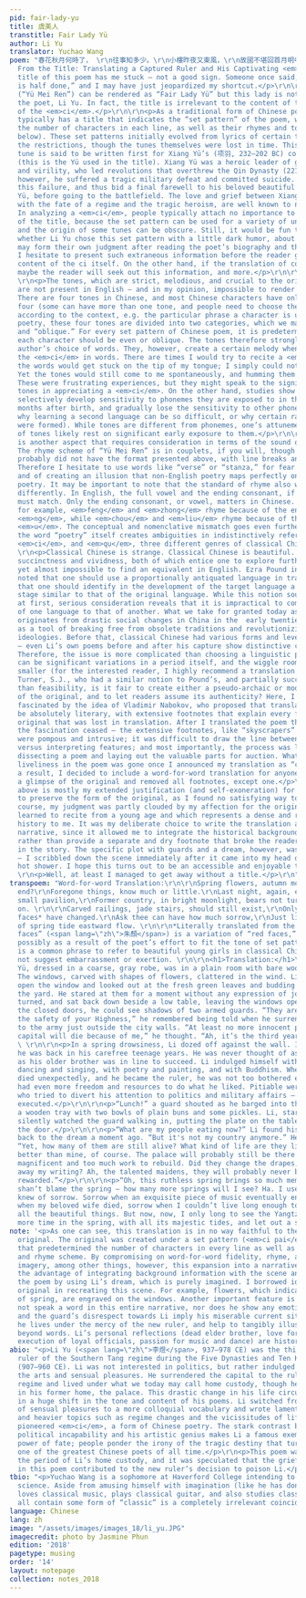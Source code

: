 ```yaml
---
pid: fair-lady-yu
title: 虞美人
transtitle: Fair Lady Yü
author: Li Yu
translator: Yuchao Wang
poem: "春花秋月何時了， \r\n往事知多少。\r\n小樓昨夜又東風，\r\n故國不堪回首月明中。\r\n\r\n雕欄玉砌應猶在，\r\n只是朱顏改。\r\n問君能有幾多愁，\r\n恰似一江春水向東流。\r\n\r\n<h3>Starting
  From the Title: Translating a Captured Ruler and His Captivating <em>Ci</em></h3>\r\n\r\n<p>The
  title of this poem has me stuck — not a good sign. Someone once said, “well begun
  is half done,” and I may have just jeopardized my shortcut.</p>\r\n\r\n<p>This title
  (“Yü Mei Ren”) can be rendered as “Fair Lady Yü” but this lady is not related to
  the poet, Li Yu. In fact, the title is irrelevant to the content of the poem — specifically,
  of the <em>ci</em>.</p>\r\n\r\n<p>As a traditional form of Chinese poetry, <em>ci</em>
  typically has a title that indicates the “set pattern” of the poem, which dictates
  the number of characters in each line, as well as their rhymes and tones (explained
  below). These set patterns initially evolved from lyrics of certain tunes, thus
  the restrictions, though the tunes themselves were lost in time. This particular
  tune is said to be written first for Xiang Yü’s (项羽, 232–202 BC) concubine, Yü (虞姬)
  (this is the Yü used in the title). Xiang Yü was a heroic leader of great nobility
  and virility, who led revolutions that overthrew the Qin Dynasty (221–206 BC). Later,
  however, he suffered a tragic military defeat and committed suicide. Xiang foresaw
  this failure, and thus bid a final farewell to his beloved beautiful concubine,
  Yü, before going to the battlefield. The love and grief between Xiang and Yü, intertwined
  with the fate of a regime and the tragic heroism, are well known to native readers.
  In analyzing a <em>ci</em>, people typically attach no importance to the background
  of the title, because the set pattern can be used for a variety of unrelated themes,
  and the origin of some tunes can be obscure. Still, it would be fun to speculate
  whether Li Yu chose this set pattern with a little dark humor, about which readers
  may form their own judgment after reading the poet’s biography and the translation.</p>\r\n\r\n<p>But
  I hesitate to present such extraneous information before the reader gets to the
  content of the ci itself. On the other hand, if the translation of content is captivating,
  maybe the reader will seek out this information, and more.</p>\r\n\r\n<h3>Sound</h3>
  \r\n<p>The tones, which are strict, melodious, and crucial to the original poem,
  are not present in English — and in my opinion, impossible to render faithfully.
  There are four tones in Chinese, and most Chinese characters have only one of the
  four (some can have more than one tone, and people need to choose the most appropriate
  according to the context, e.g. the particular phrase a character is used in). In
  poetry, these four tones are divided into two categories, which we may call “even”
  and “oblique.” For every set pattern of Chinese poem, it is predetermined whether
  each character should be even or oblique. The tones therefore strongly limit the
  author’s choice of words. They, however, create a certain melody when one recites
  the <em>ci</em> in words. There are times I would try to recite a <em>ci</em>, but
  the words would get stuck on the tip of my tongue; I simply could not remember them.
  Yet the tones would still come to me spontaneously, and humming them was exhilarating.
  These were frustrating experiences, but they might speak to the significance of
  tones in appreciating a <em>ci</em>. On the other hand, studies show that humans
  selectively develop sensitivity to phonemes they are exposed to in the first twelve
  months after birth, and gradually lose the sensitivity to other phonemes (one reason
  why learning a second language can be so difficult, or why certain racial pejoratives
  were formed). While tones are different from phonemes, one’s attunement to and appreciation
  of tones likely rest on significant early exposure to them.</p>\r\n\r\n<p>Rhyme
  is another aspect that requires consideration in terms of the sound of <em>ci</em>.
  The rhyme scheme of “Yü Mei Ren” is in couplets, if you will, though the original
  probably did not have the format presented above, with line breaks and punctuations.
  Therefore I hesitate to use words like “verse” or “stanza,” for fear of unfaithfulness
  and of creating an illusion that non-English poetry maps perfectly onto English
  poetry. It may be important to note that the standard of rhyme also works slightly
  differently. In English, the full vowel and the ending consonant, if there is one,
  must match. Only the ending consonant, or vowel, matters in Chinese. In this poem,
  for example, <em>feng</em> and <em>zhong</em> rhyme because of the ending consonant
  <em>ng</em>, while <em>chou</em> and <em>liu</em> rhyme because of the ending vowel
  <em>u</em>. The conceptual and nomenclative mismatch goes even further. In fact,
  the word “poetry” itself creates ambiguities in indistinctively referring to <em>shi</em>,
  <em>ci</em>, and <em>qu</em>, three different genres of classical Chinese poetry.</p>\r\n\r\n<h3>Syntax</h3>
  \r\n<p>Classical Chinese is strange. Classical Chinese is beautiful. It has a great
  succinctness and vividness, both of which entice one to explore further. It is mesmerizing
  yet almost impossible to find an equivalent in English. Ezra Pound interestingly
  noted that one should use a proportionally antiquated language in translation, meaning
  that one should identify in the development of the target language a historical
  stage similar to that of the original language. While this notion sounds appealing
  at first, serious consideration reveals that it is impractical to compare the development
  of one language to that of another. What we take for granted today as modern Chinese
  originates from drastic social changes in China in the  early twentieth century,
  as a tool of breaking free from obsolete traditions and revolutionizing people’s
  ideologies. Before that, classical Chinese had various forms and levels of sophistication
  — even Li’s own poems before and after his capture show distinctive changes in vocabulary.
  Therefore, the issue is more complicated than choosing a linguistic period, as there
  can be significant variations in a period itself, and the wiggle room just gets
  smaller (for the interested reader, I highly recommend a translation by Jone A.
  Turner, S.J., who had a similar notion to Pound’s, and partially succeeded). Other
  than feasibility, is it fair to create either a pseudo-archaic or modern rendition
  of the original, and to let readers assume its authenticity? Here, I was initially
  fascinated by the idea of Vladimir Nabokov, who proposed that translations should
  be absolutely literary, with extensive footnotes that explain every feature of the
  original that was lost in translation. After I translated the poem that way, however,
  the fascination ceased — the extensive footnotes, like “skyscrapers” on the page,
  were pompous and intrusive; it was difficult to draw the line between conveying
  versus interpreting features; and most importantly, the process was like sloppily
  dissecting a poem and laying out the valuable parts for auction. Whatever remaining
  liveliness in the poem was gone once I announced my translation as “complete.” As
  a result, I decided to include a word-for-word translation for anyone who wants
  a glimpse of the original and removed all footnotes, except one.</p>\r\n\r\n<h3>Confession</h3>\r\n<p>The
  above is mostly my extended justification (and self-exoneration) for choosing not
  to preserve the form of the original, as I found no satisfying way to do so. Of
  course, my judgment was partly clouded by my affection for the original, which I
  learned to recite from a young age and which represents a dense and riveting cultural
  history to me. It was my deliberate choice to write the translation as a third-person
  narrative, since it allowed me to integrate the historical background into the translation
  rather than provide a separate and dry footnote that broke the reader’s immersion
  in the story. The specific plot with guards and a dream, however, was arbitrary
  — I scribbled down the scene immediately after it came into my head during a relaxing
  hot shower. I hope this turns out to be an accessible and enjoyable translation.</p>\r\n
  \r\n<p>Well, at least I managed to get away without a title.</p>\r\n"
transpoem: "Word-for-word Translation:\r\n\r\nSpring flowers, autumn moon, when will
  end?\r\nForegone things, know much or little.\r\nLast night, again, east wind in
  small pavilion,\r\nFormer country, in bright moonlight, bears not turning head back
  on. \r\n\r\nCarved railings, jade stairs, should still exist,\r\nOnly those crimson
  faces* have changed.\r\nAsk thee can have how much sorrow,\r\nJust like a river
  of spring tide eastward flow. \r\n\r\n*Literally translated from the original, “crimson
  faces” (<span lang=\"zh\">朱顏</span>) is a variation of “red faces,” (<span lang=\"zh\">紅顏</span>)
  possibly as a result of the poet’s effort to fit the tone of set pattern. “Red faces”
  is a common phrase to refer to beautiful young girls in classical Chinese and does
  not suggest embarrassment or exertion. \r\n\r\n<h1>Translation:</h1>\r\n\r\n<p>Li
  Yü, dressed in a coarse, gray robe, was in a plain room with bare wooden furniture.
  The windows, carved with shapes of flowers, clattered in the wind. Li stood up to
  open the window and looked out at the fresh green leaves and budding flowers in
  the yard. He stared at them for a moment without any expression of joy or sorrow,
  turned, and sat back down beside a low table, leaving the windows open. Against
  the closed doors, he could see shadows of two armed guards. “They are to protect
  the safety of your Highness,” he remembered being told when he surrendered his kingdom
  to the army just outside the city walls. “At least no more innocent people in the
  capital will die because of me,” he thought. “Ah, it’s the third year now.”</p>
  \ \r\n\r\n<p>In a spring drowsiness, Li dozed off against the wall. In a rare dream,
  he was back in his carefree teenage years. He was never thought of as the next ruler,
  as his older brother was in line to succeed. Li indulged himself with the maidens’
  dancing and singing, with poetry and painting, and with Buddhism. When his brother
  died unexpectedly, and he became the ruler, he was not too bothered either — he
  had even more freedom and resources to do what he liked. Pitiable were the officials
  who tried to divert his attention to politics and military affairs — they were simply
  executed.</p>\r\n\r\n<p>“Lunch!” a guard shouted as he barged into the room, holding
  a wooden tray with two bowls of plain buns and some pickles. Li, startled awake,
  silently watched the guard walking in, putting the plate on the table, and closing
  the door.</p>\r\n\r\n<p>“What are my people eating now?” Li found his thoughts wandering
  back to the dream a moment ago. “But it's not my country anymore.” He quickly self-corrected.
  “Yet, how many of them are still alive? What kind of life are they living? Hopefully
  better than mine, of course. The palace will probably still be there — it’s too
  magnificent and too much work to rebuild. Did they change the drapes, and throw
  away my writing? Ah, the talented maidens, they will probably never be as generously
  rewarded.”</p>\r\n\r\n<p>“Oh, this ruthless spring brings so much memory. But I
  shan’t blame the spring — how many more springs will I see? Ha. I used to say I
  knew of sorrow. Sorrow when an exquisite piece of music eventually ended, sorrow
  when my beloved wife died, sorrow when I couldn’t live long enough to read and write
  all the beautiful things. But now, now, I only long to see the Yangtze River one
  more time in the spring, with all its majestic tides, and let out a sigh.”</p>\r\n"
note: '<p>As one can see, this translation is in no way faithful to the form of the
  original. The original was created under a set pattern (<em>ci pai</em>, <span lang="zh">詞牌</span>)
  that predetermined the number of characters in every line as well as their tones
  and rhyme scheme. By compromising on word-for-word fidelity, rhyme, and original
  imagery, among other things, however, this expansion into a narrative prose has
  the advantage of integrating background information with the scene and emotion of
  the poem by using Li’s dream, which is purely imagined. I borrowed ideas from the
  original in recreating this scene. For example, flowers, which indicate the advent
  of spring, are engraved on the windows. Another important feature is that Li does
  not speak a word in this entire narrative, nor does he show any emotion. This reservedness
  and the guard’s disrespect towards Li imply his miserable current situation, as
  he lives under the mercy of the new ruler, and help to tangibly illustrate the sorrow
  beyond words. Li’s personal reflections (dead elder brother, love for Buddhism,
  execution of loyal officials, passion for music and dance) are historically true.</p> '
abio: "<p>Li Yu (<span lang=\"zh\">李煜</span>, 937–978 CE) was the third and the last
  ruler of the Southern Tang regime during the Five Dynasties and Ten Kingdoms period
  (907–960 CE). Li was not interested in politics, but rather indulged himself with
  the arts and sensual pleasures. He surrendered the capital to the ruler of the Song
  regime and lived under what we today may call home custody, though he did not live
  in his former home, the palace. This drastic change in his life circumstances resulted
  in a huge shift in the tone and content of his poems. Li switched from flowery descriptions
  of sensual pleasures to a more colloquial vocabulary and wrote laments about larger
  and heavier topics such as regime changes and the vicissitudes of life. His laments
  pioneered <em>ci</em>, a form of Chinese poetry. The stark contrast between his
  political incapability and his artistic genius makes Li a famous exemplar of the
  power of fate; people ponder the irony of the tragic destiny that turned him into
  one of the greatest Chinese poets of all time.</p>\r\n<p>This poem was written during
  the period of Li’s home custody, and it was speculated that the grief and lament
  in this poem contributed to the new ruler’s decision to poison Li.</p>\r\n"
tbio: "<p>Yuchao Wang is a sophomore at Haverford College intending to major in cognitive
  science. Aside from amusing himself with imagination (like he has done here), he
  loves classical music, plays classical guitar, and also studies classics. How they
  all contain some form of “classic” is a completely irrelevant coincidence.</p>"
language: Chinese
lang: zh
image: "/assets/images/images_18/li_yu.JPG"
imagecredit: photo by Jasmine Phun
edition: '2018'
pagetype: musing
order: '14'
layout: notepage
collection: notes_2018
---
```

